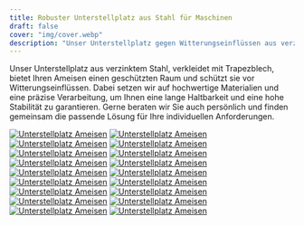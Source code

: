```yaml
---
title: Robuster Unterstellplatz aus Stahl für Maschinen
draft: false
cover: "img/cover.webp"
description: "Unser Unterstellplatz gegen Witterungseinflüssen aus verzinktem Stahl und Trapezblech"
---
```


Unser Unterstellplatz aus verzinktem Stahl, verkleidet mit Trapezblech, bietet Ihren Ameisen einen geschützten Raum und schützt sie vor Witterungseinflüssen. Dabei setzen wir auf hochwertige Materialien und eine präzise Verarbeitung, um Ihnen eine lange Haltbarkeit und eine hohe Stabilität zu garantieren. Gerne beraten wir Sie auch persönlich und finden gemeinsam die passende Lösung für Ihre individuellen Anforderungen.

<div class="image-gallery">
    <a href="./img/steimer ameisen unterstellplatz (2).webp" target="_blank"><img loading="lazy" src="./img/steimer ameisen unterstellplatz (2).webp" alt="Unterstellplatz Ameisen"/></a>
    <a href="./img/steimer ameisen unterstellplatz (3).webp" target="_blank"><img loading="lazy" src="./img/steimer ameisen unterstellplatz (3).webp" alt="Unterstellplatz Ameisen"/></a>
    <a href="./img/steimer ameisen unterstellplatz (4).webp" target="_blank"><img loading="lazy" src="./img/steimer ameisen unterstellplatz (4).webp" alt="Unterstellplatz Ameisen"/></a>
    <a href="./img/steimer ameisen unterstellplatz (5).webp" target="_blank"><img loading="lazy" src="./img/steimer ameisen unterstellplatz (5).webp" alt="Unterstellplatz Ameisen"/></a>
    <a href="./img/steimer ameisen unterstellplatz (6).webp" target="_blank"><img loading="lazy" src="./img/steimer ameisen unterstellplatz (6).webp" alt="Unterstellplatz Ameisen"/></a>
    <a href="./img/steimer ameisen unterstellplatz (7).webp" target="_blank"><img loading="lazy" src="./img/steimer ameisen unterstellplatz (7).webp" alt="Unterstellplatz Ameisen"/></a>
    <a href="./img/steimer ameisen unterstellplatz (8).webp" target="_blank"><img loading="lazy" src="./img/steimer ameisen unterstellplatz (8).webp" alt="Unterstellplatz Ameisen"/></a>
    <a href="./img/steimer ameisen unterstellplatz (9).webp" target="_blank"><img loading="lazy" src="./img/steimer ameisen unterstellplatz (9).webp" alt="Unterstellplatz Ameisen"/></a>
    <a href="./img/steimer ameisen unterstellplatz (10).webp" target="_blank"><img loading="lazy" src="./img/steimer ameisen unterstellplatz (10).webp" alt="Unterstellplatz Ameisen"/></a>
    <a href="./img/steimer ameisen unterstellplatz (11).webp" target="_blank"><img loading="lazy" src="./img/steimer ameisen unterstellplatz (11).webp" alt="Unterstellplatz Ameisen"/></a>
    <a href="./img/steimer ameisen unterstellplatz (12).webp" target="_blank"><img loading="lazy" src="./img/steimer ameisen unterstellplatz (12).webp" alt="Unterstellplatz Ameisen"/></a>
    <a href="./img/steimer ameisen unterstellplatz (15).webp" target="_blank"><img loading="lazy" src="./img/steimer ameisen unterstellplatz (15).webp" alt="Unterstellplatz Ameisen"/></a>
    <a href="./img/steimer ameisen unterstellplatz (16).webp" target="_blank"><img loading="lazy" src="./img/steimer ameisen unterstellplatz (16).webp" alt="Unterstellplatz Ameisen"/></a>
    <a href="./img/steimer ameisen unterstellplatz (17).webp" target="_blank"><img loading="lazy" src="./img/steimer ameisen unterstellplatz (17).webp" alt="Unterstellplatz Ameisen"/></a>
    <a href="./img/steimer ameisen unterstellplatz (13).webp" target="_blank"><img loading="lazy" src="./img/steimer ameisen unterstellplatz (13).webp" alt="Unterstellplatz Ameisen"/></a>
    <a href="./img/steimer ameisen unterstellplatz (14).webp" target="_blank"><img loading="lazy" src="./img/steimer ameisen unterstellplatz (14).webp" alt="Unterstellplatz Ameisen"/></a>
    <a href="./img/steimer ameisen unterstellplatz (18).webp" target="_blank"><img loading="lazy" src="./img/steimer ameisen unterstellplatz (18).webp" alt="Unterstellplatz Ameisen"/></a>
    <a href="./img/steimer ameisen unterstellplatz (19).webp" target="_blank"><img loading="lazy" src="./img/steimer ameisen unterstellplatz (19).webp" alt="Unterstellplatz Ameisen"/></a>
</div>
